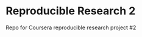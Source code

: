 Reproducible Research 2
=======================

Repo for Coursera reproducible research project #2
